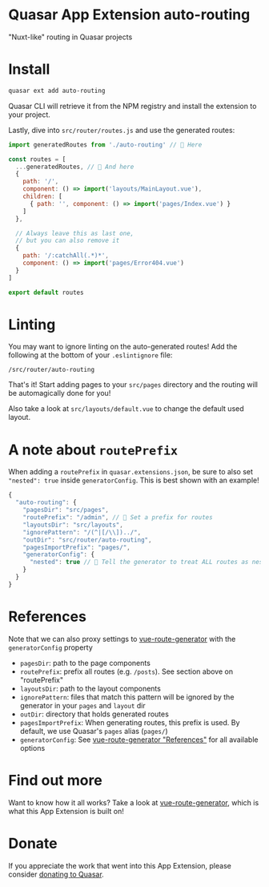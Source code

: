 Quasar App Extension auto-routing
===

\"Nuxt-like\" routing in Quasar projects

# Install
```bash
quasar ext add auto-routing
```
Quasar CLI will retrieve it from the NPM registry and install the extension to your project.

Lastly, dive into `src/router/routes.js` and use the generated routes:

```js
import generatedRoutes from './auto-routing' // 🤿 Here

const routes = [
  ...generatedRoutes, // 🤿 And here
  {
    path: '/',
    component: () => import('layouts/MainLayout.vue'),
    children: [
      { path: '', component: () => import('pages/Index.vue') }
    ]
  },

  // Always leave this as last one,
  // but you can also remove it
  {
    path: '/:catchAll(.*)*',
    component: () => import('pages/Error404.vue')
  }
]

export default routes
```

# Linting
You may want to ignore linting on the auto-generated routes!
Add the following at the bottom of your `.eslintignore` file:
```
/src/router/auto-routing
```

That's it! Start adding pages to your `src/pages` directory and the routing will be automagically done for you!

Also take a look at `src/layouts/default.vue` to change the default used layout.

# A note about `routePrefix`
When adding a `routePrefix` in `quasar.extensions.json`, be sure to also set `"nested": true` inside `generatorConfig`. This is best shown with an example!

```js
{
  "auto-routing": {
    "pagesDir": "src/pages",
    "routePrefix": "/admin", // 🤿 Set a prefix for routes
    "layoutsDir": "src/layouts",
    "ignorePattern": "/(^|[/\\])../",
    "outDir": "src/router/auto-routing",
    "pagesImportPrefix": "pages/",
    "generatorConfig": {
      "nested": true // 🤿 Tell the generator to treat ALL routes as nested.
    }
  }
}
```

# References
Note that we can also proxy settings to [vue-route-generator](https://github.com/ktsn/vue-route-generator) with the `generatorConfig` property

- `pagesDir`: path to the page components
- `routePrefix`: prefix all routes (e.g. `/posts`). See section above on "routePrefix"
- `layoutsDir`: path to the layout components
- `ignorePattern`: files that match this pattern will be ignored by the generator in your `pages` and `layout` dir
- `outDir`: directory that holds generated routes
- `pagesImportPrefix`: When generating routes, this prefix is used. By default, we use Quasar's `pages` alias (`pages/`)
- `generatorConfig`: See [vue-route-generator "References"](https://github.com/ktsn/vue-route-generator) for all available options

# Find out more
Want to know how it all works? Take a look at [vue-route-generator](https://github.com/ktsn/vue-route-generator), which is what this App Extension is built on!

# Donate
If you appreciate the work that went into this App Extension, please consider [donating to Quasar](https://donate.quasar.dev).
